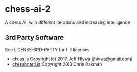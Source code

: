 # chess-ai-2
A chess AI, with different iterations and increasing intelligence

## 3rd Party Software

See LICENSE-3RD-PARTY for full licenses

- [chess.js](https://github.com/jhlywa/chess.js)
Copyright (c) 2017, Jeff Hlywa (jhlywa@gmail.com)
- [chessboard.js](https://github.com/oakmac/chessboardjs)
Copyright 2013 Chris Oakman
